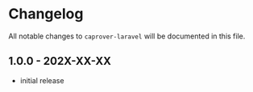 # Changelog

All notable changes to `caprover-laravel` will be documented in this file.

## 1.0.0 - 202X-XX-XX

- initial release
